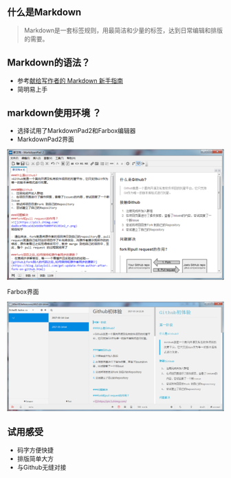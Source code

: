 
## 什么是Markdown
>Markdown是一套标签规则，用最简洁和少量的标签，达到日常编辑和排版的需要。

## Markdown的语法？
- 参考[献给写作者的 Markdown 新手指南](http://www.jianshu.com/p/q81RER)
- 简明易上手

## markdown使用环境 ？

- 选择试用了MarkdownPad2和Farbox编辑器
- MarkdownPad2界面

![](https://github.com/XifenYE/-/blob/master/home/3.png?raw=true)

Farbox界面

![](https://github.com/XifenYE/-/blob/master/home/4.png?raw=true)


## 试用感受

- 码字方便快捷
- 排版简单大方
- 与Github无缝对接
